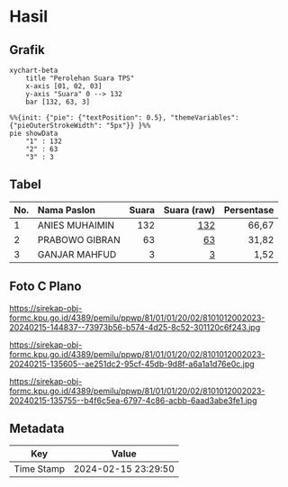 # Hasil

## Grafik

```mermaid
xychart-beta
    title "Perolehan Suara TPS"
    x-axis [01, 02, 03]
    y-axis "Suara" 0 --> 132
    bar [132, 63, 3]
```

```mermaid
%%{init: {"pie": {"textPosition": 0.5}, "themeVariables": {"pieOuterStrokeWidth": "5px"}} }%%
pie showData
    "1" : 132
    "2" : 63
    "3" : 3
```

## Tabel

| No. | Nama Paslon    | Suara | Suara (raw) | Persentase |
|:--- |:-------------- | -----:| -----------:| ----------:|
| 1   | ANIES MUHAIMIN | 132   | [132][p-1]  | 66,67      |
| 2   | PRABOWO GIBRAN | 63    | [63][p-2]   | 31,82      |
| 3   | GANJAR MAHFUD  | 3     | [3][p-3]    | 1,52       |


[p-1]: https://github.com/gigit-pemilu/pemilu-2024-81-maluku/blob/main/pilpres/hitung-suara/sub/81-maluku/sub/01-maluku-tengah/sub/01-amahai/sub/2002-sepa/sub/023-tps/sub/paslon-1.txt
[p-2]: https://github.com/gigit-pemilu/pemilu-2024-81-maluku/blob/main/pilpres/hitung-suara/sub/81-maluku/sub/01-maluku-tengah/sub/01-amahai/sub/2002-sepa/sub/023-tps/sub/paslon-2.txt
[p-3]: https://github.com/gigit-pemilu/pemilu-2024-81-maluku/blob/main/pilpres/hitung-suara/sub/81-maluku/sub/01-maluku-tengah/sub/01-amahai/sub/2002-sepa/sub/023-tps/sub/paslon-3.txt

## Foto C Plano

https://sirekap-obj-formc.kpu.go.id/4389/pemilu/ppwp/81/01/01/20/02/8101012002023-20240215-144837--73973b56-b574-4d25-8c52-301120c6f243.jpg

https://sirekap-obj-formc.kpu.go.id/4389/pemilu/ppwp/81/01/01/20/02/8101012002023-20240215-135605--ae251dc2-95cf-45db-9d8f-a6a1a1d76e0c.jpg

https://sirekap-obj-formc.kpu.go.id/4389/pemilu/ppwp/81/01/01/20/02/8101012002023-20240215-135755--b4f6c5ea-6797-4c86-acbb-6aad3abe3fe1.jpg


## Metadata

| Key        | Value               |
| ---------- | ------------------- |
| Time Stamp | 2024-02-15 23:29:50 |



